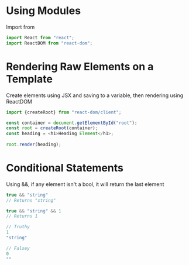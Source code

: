 # Using Modules
Import <package> from <module>

```javascript
import React from "react";
import ReactDOM from "react-dom";
```

# Rendering Raw Elements on a Template
Create elements using JSX and saving to a variable, then rendering using ReactDOM

```javascript
import {createRoot} from "react-dom/client";

const container = document.getElementById("root");
const root = createRoot(container);
const heading = <h1>Heading Element</h1>;
 
root.render(heading);
```

# Conditional Statements
Using &&, if any element isn't a bool, it will return the last element

```javascript
true && "string"
// Returns "string"

true && "string" && 1
// Returns 1

// Truthy
1
"string"

// Falsey
0
""
```
